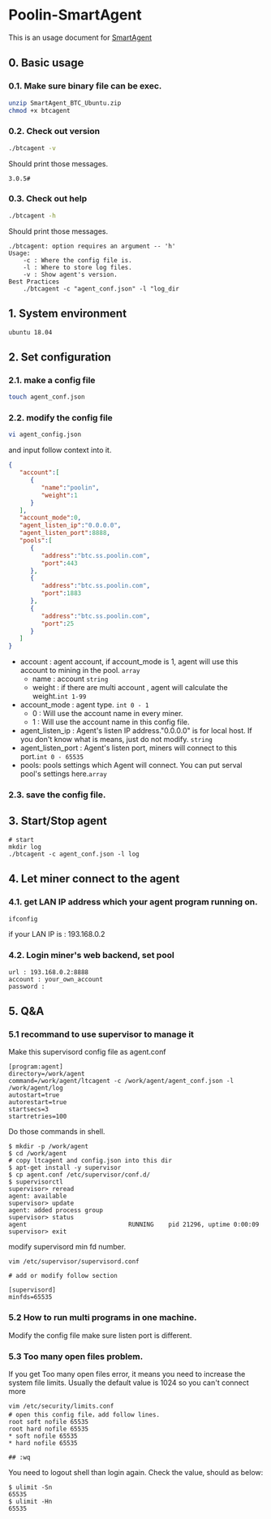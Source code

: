 # Poolin-SmartAgent

This is an usage document for [SmartAgent](https://s.blockin.com/pool-assets/assets/SmartAgent_BTC_Ubuntu.zip)

## 0. Basic usage
### 0.1. Make sure binary file can be exec.

```bash
unzip SmartAgent_BTC_Ubuntu.zip
chmod +x btcagent
```

### 0.2. Check out version 

```bash
./btcagent -v
```
Should print those messages.
```
3.0.5#
```

### 0.3. Check out help

```bash
./btcagent -h
```
Should print those messages.
```log
./btcagent: option requires an argument -- 'h'
Usage:
	-c : Where the config file is.
	-l : Where to store log files.
	-v : Show agent's version.
Best Practices
	./btcagent -c "agent_conf.json" -l "log_dir
```

## 1. System environment

```
ubuntu 18.04
```

## 2. Set configuration
### 2.1. make a config file
```bash
touch agent_conf.json
```

### 2.2. modify the config file
```bash 
vi agent_config.json
```

and input follow context into it.

```json
{  
   "account":[  
      {  
         "name":"poolin",
         "weight":1
      }
   ],
   "account_mode":0,
   "agent_listen_ip":"0.0.0.0",
   "agent_listen_port":8888,
   "pools":[  
      {  
         "address":"btc.ss.poolin.com",
         "port":443
      },
      {  
         "address":"btc.ss.poolin.com",
         "port":1883
      },
      {  
         "address":"btc.ss.poolin.com",
         "port":25
      }
   ]
}
```

- account : agent account, if account_mode is 1, agent will use this account to mining in the pool. `array`
  - name : account `string `
  - weight : if there are multi account , agent will calculate the weight.`int 1-99`
- account_mode : agent type. `int 0 - 1`
   - 0 : Will use the account name in every miner.
   - 1 : Will use the account name in this config file.
- agent_listen_ip :  Agent's listen IP address."0.0.0.0" is for local host. 
If you don't know what is means, just do not modify. `string`
- agent_listen_port : Agent's listen port, miners will connect to this port.`int 0 - 65535`
- pools: pools settings which Agent will connect. You can put serval pool's settings here.`array`

### 2.3. save the config file.
  
## 3. Start/Stop agent 

```shell
# start
mkdir log
./btcagent -c agent_conf.json -l log
```

## 4. Let miner connect to the agent
### 4.1. get LAN IP address which your agent program running on.
```bash
ifconfig
```

if your LAN IP is : 193.168.0.2
### 4.2. Login miner's web backend, set pool
```
url : 193.168.0.2:8888
account : your_own_account
password : 
```

## 5. Q&A 

### 5.1  recommand to use supervisor to manage it 

Make this supervisord config file as agent.conf

```
[program:agent]
directory=/work/agent
command=/work/agent/ltcagent -c /work/agent/agent_conf.json -l /work/agent/log
autostart=true
autorestart=true
startsecs=3
startretries=100
```

Do those commands in shell.

```shell
$ mkdir -p /work/agent
$ cd /work/agent
# copy ltcagent and config.json into this dir
$ apt-get install -y supervisor
$ cp agent.conf /etc/supervisor/conf.d/
$ supervisorctl
supervisor> reread
agent: available
supervisor> update
agent: added process group
supervisor> status
agent                            RUNNING    pid 21296, uptime 0:00:09
supervisor> exit
```
modify supervisord min fd number.
```
vim /etc/supervisor/supervisord.conf

# add or modify follow section

[supervisord]
minfds=65535
```


### 5.2 How to run multi programs in one machine.
Modify the config file make sure listen port is different.

### 5.3 Too many open files problem. 
If you get Too many open files error, it means you need to increase the system file limits. Usually the default value is 1024 so you can't connect more 

```vi
vim /etc/security/limits.conf
# open this config file，add follow lines.
root soft nofile 65535
root hard nofile 65535
* soft nofile 65535
* hard nofile 65535

## :wq 
```

You need to logout shell than login again. Check the value, should as below:
```
$ ulimit -Sn
65535
$ ulimit -Hn
65535
```


